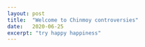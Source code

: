 ```yaml
---
layout: post
title:  "Welcome to Chinmoy controversies"
date:   2020-06-25
excerpt: "try happy happiness"
---
```

